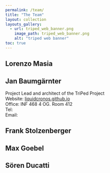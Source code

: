 ```yaml
---
permalink: /team/
title: "The Team"
layout: collection
layouts_gallery:
  - url: triped_web_banner.png
    image_path: triped_web_banner.png
    alt: "triped web banner"
toc: true
---
```

## Lorenzo Masia 

## Jan Baumgärnter
Project Lead and architect of the TriPed Project <br>
Website:  <a href="https://liquidcronos.github.io/">liquidcronos.github.io</a> <br>
Office: INF 468 4 OG. Room 412 <br>
Tel: <br>
Email: <br>  
## Frank Stolzenberger

## Max Goebel

## Sören Ducatti
